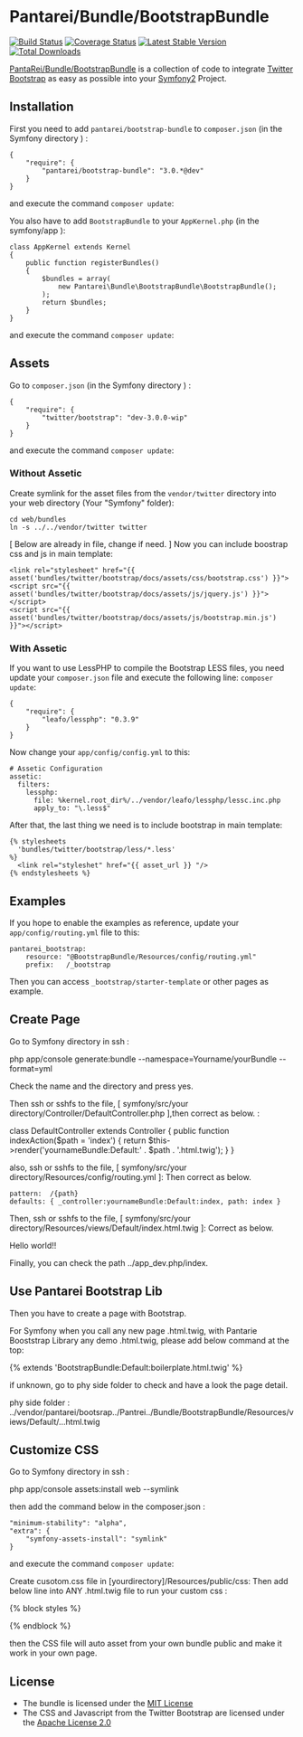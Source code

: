 Pantarei/Bundle/BootstrapBundle
===============================

[![Build
Status](https://travis-ci.org/pantarei/bootstrap-bundle.png?branch=master)](https://travis-ci.org/pantarei/bootstrap-bundle)
[![Coverage
Status](https://coveralls.io/repos/pantarei/bootstrap-bundle/badge.png?branch=master)](https://coveralls.io/r/pantarei/bootstrap-bundle)
[![Latest Stable
Version](https://poser.pugx.org/pantarei/bootstrap-bundle/v/stable.png)](https://packagist.org/packages/pantarei/bootstrap-bundle)
[![Total
Downloads](https://poser.pugx.org/pantarei/bootstrap-bundle/downloads.png)](https://packagist.org/packages/pantarei/bootstrap-bundle)

[PantaRei/Bundle/BootstrapBundle](https://github.com/pantarei/bootstrap-bundle)
is a collection of code to integrate [Twitter
Bootstrap](http://twitter.github.com/bootstrap/) as easy as possible
into your [Symfony2](http://www.symfony.com) Project.

Installation
------------

First you need to add `pantarei/bootstrap-bundle` to `composer.json` (in
the Symfony directory ) :

    {
        "require": {
            "pantarei/bootstrap-bundle": "3.0.*@dev"
        }
    }

and execute the command `composer update`:

You also have to add `BootstrapBundle` to your `AppKernel.php` (in the
symfony/app ):

    class AppKernel extends Kernel
    {
        public function registerBundles()
        {
            $bundles = array(
                new Pantarei\Bundle\BootstrapBundle\BootstrapBundle();
            );
            return $bundles;
        }
    }

and execute the command `composer update`:

Assets
------

Go to `composer.json` (in the Symfony directory ) :

    {
        "require": {
            "twitter/bootstrap": "dev-3.0.0-wip"
        }
    }

and execute the command `composer update`:

### Without Assetic

Create symlink for the asset files from the `vendor/twitter` directory
into your web directory (Your "Symfony" folder):

    cd web/bundles
    ln -s ../../vendor/twitter twitter

[ Below are already in file, change if need. ] Now you can include
boostrap css and js in main template:

    <link rel="stylesheet" href="{{ asset('bundles/twitter/bootstrap/docs/assets/css/bootstrap.css') }}">
    <script src="{{ asset('bundles/twitter/bootstrap/docs/assets/js/jquery.js') }}"></script>
    <script src="{{ asset('bundles/twitter/bootstrap/docs/assets/js/bootstrap.min.js') }}"></script>

### With Assetic

If you want to use LessPHP to compile the Bootstrap LESS files, you need
update your `composer.json` file and execute the following line:
`composer update`:

    {
        "require": {
            "leafo/lessphp": "0.3.9"
        }
    }

Now change your `app/config/config.yml` to this:

    # Assetic Configuration
    assetic:
      filters:
        lessphp:
          file: %kernel.root_dir%/../vendor/leafo/lessphp/lessc.inc.php
          apply_to: "\.less$"

After that, the last thing we need is to include bootstrap in main
template:

    {% stylesheets
      'bundles/twitter/bootstrap/less/*.less'
    %}
      <link rel="styleshet" href="{{ asset_url }} "/>
    {% endstylesheets %}

Examples
--------

If you hope to enable the examples as reference, update your
`app/config/routing.yml` file to this:

    pantarei_bootstrap:
        resource: "@BootstrapBundle/Resources/config/routing.yml"
        prefix:   /_bootstrap

Then you can access `_bootstrap/starter-template` or other pages as
example.

Create Page
-----------

Go to Symfony directory in ssh :

php app/console generate:bundle --namespace=Yourname/yourBundle
--format=yml

Check the name and the directory and press yes.

Then ssh or sshfs to the file, [ symfony/src/your
directory/Controller/DefaultController.php ],then correct as below. :

class DefaultController extends Controller { public function
indexAction($path = 'index')     {         return $this-\>render('yournameBundle:Default:'
. \$path . '.html.twig'); } }

also, ssh or sshfs to the file, [ symfony/src/your
directory/Resources/config/routing.yml ]: Then correct as below.

    pattern:  /{path}
    defaults: { _controller:yournameBundle:Default:index, path: index }

Then, ssh or sshfs to the file, [ symfony/src/your
directory/Resources/views/Default/index.html.twig ]: Correct as below.

Hello world!!

Finally, you can check the path ../app\_dev.php/index.

Use Pantarei Bootstrap Lib
--------------------------

Then you have to create a page with Bootstrap.

For Symfony when you call any new page .html.twig, with Pantarie
Booststrap Library any demo .html.twig, please add below command at the
top:

{% extends 'BootstrapBundle:Default:boilerplate.html.twig' %}

if unknown, go to phy side folder to check and have a look the page
detail.

phy side folder :
../vendor/pantarei/bootsrap../Pantrei../Bundle/BootstrapBundle/Resources/views/Default/...html.twig

Customize CSS
-------------

Go to Symfony directory in ssh :

php app/console assets:install web --symlink

then add the command below in the composer.json :

    "minimum-stability": "alpha",
    "extra": {
        "symfony-assets-install": "symlink"
    }

and execute the command `composer update`:

Create cusotom.css file in [yourdirectory]/Resources/public/css: Then
add below line into ANY .html.twig file to run your custom css :

{% block styles %}
<link rel="stylesheet" href="{{ asset('bundles/yourdirectory/css/custom.css') }}">
{% endblock %}

then the CSS file will auto asset from your own bundle public and make
it work in your own page.

License
-------

-   The bundle is licensed under the [MIT
    License](http://opensource.org/licenses/MIT)
-   The CSS and Javascript from the Twitter Bootstrap are licensed under
    the [Apache License 2.0](http://www.apache.org/licenses/LICENSE-2.0)

